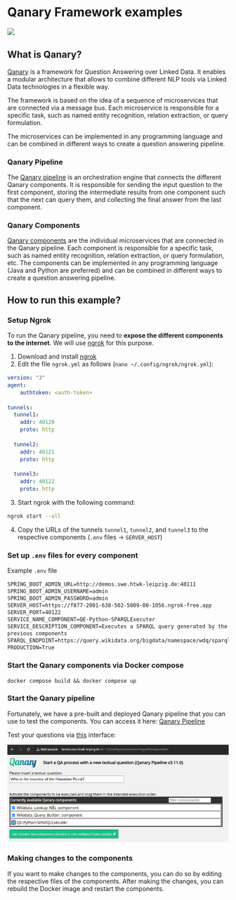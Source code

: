 # Qanary Framework examples

![](https://raw.githubusercontent.com/WDAqua/Qanary/master/doc/logo-qanary_s.png)

## What is Qanary?

[Qanary](https://github.com/WDAqua/Qanary) is a framework for Question Answering over Linked Data. It enables a modular architecture that allows to combine different NLP tools via Linked Data technologies in a flexible way. 

The framework is based on the idea of a sequence of microservices that are connected via a message bus. Each microservice is responsible for a specific task, such as named entity recognition, relation extraction, or query formulation. 

The microservices can be implemented in any programming language and can be combined in different ways to create a question answering pipeline.

### Qanary Pipeline

The [Qanary pipeline](https://github.com/WDAqua/Qanary) is an orchestration engine that connects the different Qanary components. It is responsible for sending the input question to the first component, storing the intermediate results from one component such that the next can query them, and collecting the final answer from the last component.

### Qanary Components

[Qanary components](https://github.com/WDAqua/Qanary-question-answering-components) are the individual microservices that are connected in the Qanary pipeline. Each component is responsible for a specific task, such as named entity recognition, relation extraction, or query formulation, etc. The components can be implemented in any programming language (Java and Python are preferred) and can be combined in different ways to create a question answering pipeline.

## How to run this example?

### Setup Ngrok

To run the Qanary pipeline, you need to **expose the different components to the internet**. We will use [ngrok](https://ngrok.com/) for this purpose.

1. Download and install [ngrok](https://ngrok.com/download)
2. Edit the file `ngrok.yml` as follows (`nano ~/.config/ngrok/ngrok.yml`):

```yaml
version: "3"
agent:
    authtoken: <auth-token>

tunnels:
  tunnel1:
    addr: 40120
    proto: http 

  tunnel2:
    addr: 40121
    proto: http

  tunnel3:
    addr: 40122
    proto: http
```

3. Start ngrok with the following command:

```bash
ngrok start --all
```

4. Copy the URLs of the tunnels `tunnel1`, `tunnel2`, and `tunnel3` to the respective components (`.env` files -> `SERVER_HOST`)

### Set up `.env` files for every component

Example `.env` file

```
SPRING_BOOT_ADMIN_URL=http://demos.swe.htwk-leipzig.de:40111
SPRING_BOOT_ADMIN_USERNAME=admin
SPRING_BOOT_ADMIN_PASSWORD=admin
SERVER_HOST=https://f877-2001-638-502-5009-00-1056.ngrok-free.app
SERVER_PORT=40122
SERVICE_NAME_COMPONENT=QE-Python-SPARQLExecuter
SERVICE_DESCRIPTION_COMPONENT=Executes a SPARQL query generated by the previous components
SPARQL_ENDPOINT=https://query.wikidata.org/bigdata/namespace/wdq/sparql
PRODUCTION=True
```


### Start the Qanary components via Docker compose

```
docker compose build && docker compose up
```

### Start the Qanary pipeline

Fortunately, we have a pre-built and deployed Qanary pipeline that you can use to test the components. You can access it here: [Qanary Pipeline](http://demos.swe.htwk-leipzig.de:40111/)

Test your questions via [this](http://demos.swe.htwk-leipzig.de:40111/) interface:

![](https://raw.githubusercontent.com/WSE-research/langgraph-examples/refs/heads/main/qanary/img/qanary-test.jpg)

### Making changes to the components

If you want to make changes to the components, you can do so by editing the respective files of the components. After making the changes, you can rebuild the Docker image and restart the components.

